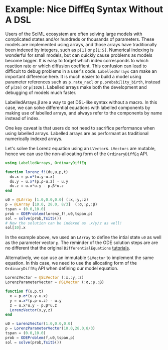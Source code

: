 # Example: Nice DiffEq Syntax Without A DSL

Users of the SciML ecosystem are often solving large models with complicated
states and/or hundreds or thousands of parameters. These models are implemented
using arrays, and those arrays have traditionally been indexed by integers, 
such as `p[1]` or `p[1:5]`. Numerical indexing is wonderful for small 
models, but can quickly cause problems as models become bigger. It is easy to 
forget which index corresponds to which reaction rate or which diffusion coeffient. 
This confusion can lead to difficult to debug problems in a user's code. `LabelledArrays` 
can make an important difference here. It is much easier to build a model using parameter 
references such as `p.rate_nacl` or `p.probability_birth`, instead 
of `p[26]` or `p[1026]`. Labelled arrays make both the development and debugging of models 
much faster.  

LabelledArrays.jl are a way to get DSL-like syntax without a macro. In this case,
we can solve differential equations with labelled components by making use of
labelled arrays, and always refer to the components by name instead of index.

One key caveat is that users do not need to sacrifice performance when using 
labelled arrays. Labelled arrays are as performant as traditional numerically 
indexed arrays.

Let's solve the Lorenz equation using an `LVector`s. `LVectors` are 
mutable, hence we can use the non-allocating form of the `OrdinaryDiffEq` 
API.

```julia
using LabelledArrays, OrdinaryDiffEq

function lorenz_f!(du,u,p,t)
  du.x = p.σ*(u.y-u.x)
  du.y = u.x*(p.ρ-u.z) - u.y
  du.z = u.x*u.y - p.β*u.z
end

u0 = @LArray [1.0,0.0,0.0] (:x,:y,:z)
p = @LArray [10.0, 28.0, 8/3]  (:σ,:ρ,:β)
tspan = (0.0,10.0)
prob = ODEProblem(lorenz_f!,u0,tspan,p)
sol = solve(prob,Tsit5())
# Now the solution can be indexed as .x/y/z as well!
sol[10].x
```

In the example above, we used an `LArray` to define the
intial state `u0` as well as the parameter vector `p`.
The reminder of the ODE solution steps are are no different
that the original `DifferentialEquations` [tutorials](https://docs.sciml.ai/DiffEqDocs/stable/tutorials/ode_example/#Example-2:-Solving-Systems-of-Equations).

Alternatively, we can use an immutable `SLVector` to 
implement the same equation. In this case, we need to 
use the allocating form of the `OrdinaryDiffEq` API when
defining our model equation.

```julia
LorenzVector = @SLVector (:x,:y,:z)
LorenzParameterVector = @SLVector (:σ,:ρ,:β)

function f(u,p,t)
  x = p.σ*(u.y-u.x)
  y = u.x*(p.ρ-u.z) - u.y
  z = u.x*u.y - p.β*u.z
  LorenzVector(x,y,z)
end

u0 = LorenzVector(1.0,0.0,0.0)
p = LorenzParameterVector(10.0,28.0,8/3)
tspan = (0.0,10.0)
prob = ODEProblem(f,u0,tspan,p)
sol = solve(prob,Tsit5())
```

